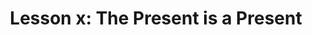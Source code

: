 ---
layout: "post"
title: "Lesson x: The Present is a Present"
permalink: "Lesson x"
tag: "thoughts"
excerpt: ""
---